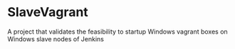 # SlaveVagrant

A project that validates the feasibility to startup Windows vagrant boxes on Windows slave nodes of Jenkins